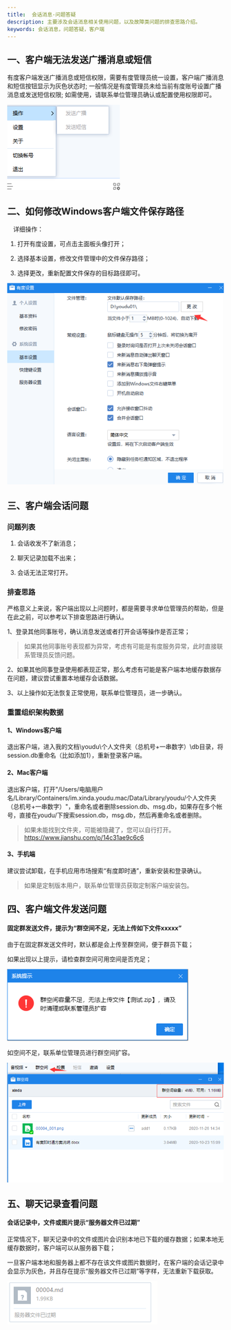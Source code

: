 ```yaml
---
title:  会话消息-问题答疑
description: 主要涉及会话消息相关使用问题，以及故障类问题的排查思路介绍。
keywords: 会话消息，问题答疑，客户端
---
```

## 一、客户端无法发送广播消息或短信

  有度客户端发送广播消息或短信权限，需要有度管理员统一设置，客户端广播消息和短信按钮显示为灰色状态时;
  一般情况是有度管理员未给当前有度账号设置广播消息或发送短信权限;
  如需使用，请联系单位管理员确认或配置使用权限即可。

![1584675952598](res/b01_00005/1584675952598-1584689605078-1606451399496.png)

## 二、如何修改Windows客户端文件保存路径

　详细操作：

1. 打开有度设置，可点击主面板头像打开；

   

2. 选择基本设置，修改文件管理中的文件保存路径；

   

3. 选择更改，重新配置文件保存的目标路径即可。

![1584677570040](res/b01_00005/1584677570040-1584689490814-1606451399566.png)



## 三、客户端会话问题

### 问题列表

1. 会话收发不了新消息；

   

2. 聊天记录加载不出来；

   

3. 会话无法正常打开。

### 排查思路

严格意义上来说，客户端出现以上问题时，都是需要寻求单位管理员的帮助，但是在此之前，可以参考以下排查思路进行确认。

1、登录其他同事账号，确认消息发送或者打开会话等操作是否正常；

> 如果其他同事账号表现都为异常，考虑有可能是有度服务异常，此时直接联系管理员反馈问题。

2、如果其他同事登录使用都表现正常，那么考虑有可能是客户端本地缓存数据存在问题，建议尝试重置本地缓存会话数据。

3、以上操作如无法恢复正常使用，联系单位管理员，进一步确认。




### 重置组织架构数据

#### 1、Windows客户端

退出客户端，进入我的文档\youdu\个人文件夹（总机号+一串数字）\db目录，将session.db重命名（比如添加1），重新登录客户端。

#### 2、Mac客户端 

退出客户端，打开"/Users/电脑用户名/Library/Containers/im.xinda.youdu.mac/Data/Library/youdu/个人文件夹（总机号+一串数字）"，重命名或者删除session.db、msg.db，如果存在多个帐号，直接在youdu/下搜索session.db，msg.db，然后再重命名或者删除。

>如果未能找到文件夹，可能被隐藏了，您可以自行打开。https://www.jianshu.com/p/14c31ae9c6c6

#### 3、手机端

建议尝试卸载，在手机应用市场搜索“有度即时通”，重新安装和登录确认。

>如果是定制版本用户，联系单位管理员获取定制客户端安装包。





## 四、客户端文件发送问题

#### 固定群发送文件，提示为“群空间不足，无法上传如下文件xxxxx”

由于在固定群发送文件时，默认都是会上传至群空间，便于群员下载；

如果出现以上提示，请检查群空间可用空间是否充足；

![image-20201126144610628](res/b01_00005/image-20201126144610628-1606451399569.png)

如空间不足，联系单位管理员进行群空间扩容。

![image-20201126145048855](res/b01_00005/image-20201126145048855-1606451399570.png)



## 五、聊天记录查看问题

#### 会话记录中，文件或图片提示“服务器文件已过期”

正常情况下，聊天记录中的文件或图片会识别本地已下载的缓存数据；如果本地无缓存数据时，客户端可以从服务器下载；

一旦客户端本地和服务器上都不存在该文件或图片数据时，在客户端的会话记录中会显示为灰色，并且存在提示“服务器文件已过期”等字样，无法重新下载获取。

![image-20201126150757064](res/b01_00005/image-20201126150757064-1606451399572.png)

